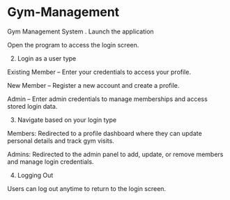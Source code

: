 # Gym-Management
Gym Management System
. Launch the application

Open the program to access the login screen.

2. Login as a user type

Existing Member – Enter your credentials to access your profile.

New Member – Register a new account and create a profile.

Admin – Enter admin credentials to manage memberships and access stored login data.

3. Navigate based on your login type

Members: Redirected to a profile dashboard where they can update personal details and track gym visits.

Admins: Redirected to the admin panel to add, update, or remove members and manage login credentials.

4. Logging Out

Users can log out anytime to return to the login screen.



